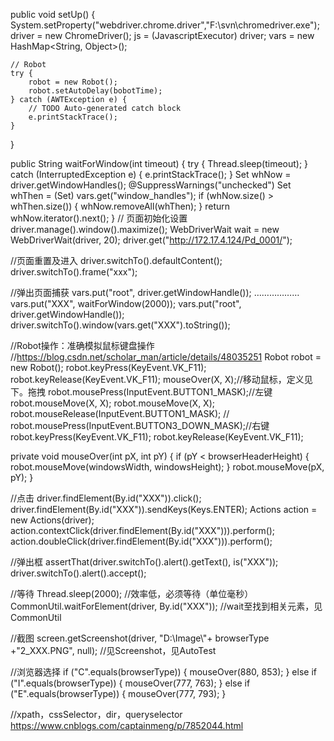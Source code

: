 public void setUp() {
    System.setProperty("webdriver.chrome.driver","F:\\svn\\chromedriver.exe");
    driver = new ChromeDriver();
    js = (JavascriptExecutor) driver;
	vars = new HashMap<String, Object>();
    
    // Robot
    try {
		robot = new Robot();
		robot.setAutoDelay(bobotTime);
	} catch (AWTException e) {
		// TODO Auto-generated catch block
		e.printStackTrace();
	}
}

public String waitForWindow(int timeout) {
	try {
		Thread.sleep(timeout);
	} catch (InterruptedException e) {
		e.printStackTrace();
	}
	Set<String> whNow = driver.getWindowHandles();
	@SuppressWarnings("unchecked")
	Set<String> whThen = (Set<String>) vars.get("window_handles");
	if (whNow.size() > whThen.size()) {
		whNow.removeAll(whThen);
    }
	return whNow.iterator().next();
}
// 页面初始化设置    
driver.manage().window().maximize();
WebDriverWait wait = new WebDriverWait(driver, 20);
driver.get("http://172.17.4.124/Pd_0001/");

//页面重置及进入
driver.switchTo().defaultContent();
driver.switchTo().frame("xxx");

//弹出页面捕获
vars.put("root", driver.getWindowHandle());
………………
vars.put("XXX", waitForWindow(2000));
vars.put("root", driver.getWindowHandle());
driver.switchTo().window(vars.get("XXX").toString());

//Robot操作：准确模拟鼠标键盘操作
//https://blog.csdn.net/scholar_man/article/details/48035251
Robot robot = new Robot();
robot.keyPress(KeyEvent.VK_F11);
robot.keyRelease(KeyEvent.VK_F11);
mouseOver(X, X);//移动鼠标，定义见下。拖拽
robot.mousePress(InputEvent.BUTTON1_MASK);//左键
robot.mouseMove(X, X);
robot.mouseMove(X, X);
robot.mouseRelease(InputEvent.BUTTON1_MASK);
// robot.mousePress(InputEvent.BUTTON3_DOWN_MASK);//右键
robot.keyPress(KeyEvent.VK_F11);
robot.keyRelease(KeyEvent.VK_F11);

private void mouseOver(int pX, int pY) {
	if (pY < browserHeaderHeight) {
		robot.mouseMove(windowsWidth, windowsHeight);
	}
	robot.mouseMove(pX, pY);
}

//点击
driver.findElement(By.id("XXX")).click();
driver.findElement(By.id("XXX")).sendKeys(Keys.ENTER);
Actions action = new Actions(driver);
action.contextClick(driver.findElement(By.id("XXX"))).perform();
action.doubleClick(driver.findElement(By.id("XXX"))).perform();

//弹出框
assertThat(driver.switchTo().alert().getText(), is("XXX"));
driver.switchTo().alert().accept();

//等待
Thread.sleep(2000);
//效率低，必须等待（单位毫秒）
CommonUtil.waitForElement(driver, By.id("XXX"));
//wait至找到相关元素，见CommonUtil

//截图
screen.getScreenshot(driver, "D:\\Image\\"+ browserType +"2_XXX.PNG", null);
//见Screenshot，见AutoTest

//浏览器选择
if ("C".equals(browserType)) {
    mouseOver(880, 853);
    } else if ("I".equals(browserType)) {
        mouseOver(777, 763);
    } else if ("E".equals(browserType)) {
    mouseOver(777, 793);
}

//xpath，cssSelector，dir，queryselector
https://www.cnblogs.com/captainmeng/p/7852044.html
